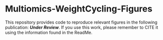 # Multiomics-WeightCycling-Figures
This repository provides code to reproduce relevant figures in the following publication: ***Under Review***. If you use this work, please remember to CITE it using the information found in the ReadMe.  
